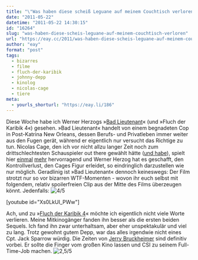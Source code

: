 ```yaml
---
title: "\"Was haben diese scheiß Leguane auf meinem Couchtisch verloren?\""
date: "2011-05-22"
datetime: "2011-05-22 14:30:15"
id: "16264"
slug: "was-haben-diese-scheis-leguane-auf-meinem-couchtisch-verloren"
url: "https://eay.cc/2011/was-haben-diese-scheis-leguane-auf-meinem-couchtisch-verloren/"
author: "eay"
format: "post"
tags:
  - bizarres
  - filme
  - fluch-der-karibik
  - johnny-depp
  - kinolog
  - nicolas-cage
  - tiere
meta:
  - yourls_shorturl: "https://eay.li/186"
---
```


Diese Woche habe ich Werner Herzogs »[Bad Lieutenant](http://www.imdb.com/title/tt1095217/)« (und »Fluch der Karibik 4«) gesehen. »Bad Lieutenant« handelt von einem begnadeten Cop in Post-Katrina New Orleans, dessen Berufs- und Privatleben immer weiter aus den Fugen gerät, während er eigentlich nur versucht das Richtige zu tun. Nicolas Cage, den ich vor nicht allzu langer Zeit noch zum drittschlechtesten Schauspieler out there gewählt hätte ([und habe](//eay.cc/2009/nicolas-cage/)), spielt hier [einmal](http://www.imdb.com/title/tt1250777/) [mehr](http://www.imdb.com/title/tt0963966/) hervorragend und Werner Herzog hat es geschafft, den Kontrollverlust, den Cages Figur erleidet, so eindringlich darzustellen wie nur möglich. Geradlinig ist »Bad Lieutenant« dennoch keineswegs: Der Film strotzt nur so vor bizarren WTF-Momenten - wovon ihr euch selbst mit folgendem, relativ spoilerfreien Clip aus der Mitte des Films überzeugen könnt. Jedenfalls: ![4/5](/uploads/pages/emdb/s_4.gif)

\[youtube id="Xs0LkUI\_PWw"\]

Ach, und zu »[Fluch der Karibik 4](http://www.imdb.com/title/tt1298650/)« möchte ich eigentlich nicht viele Worte verlieren. Meine Mitkinogänger fanden ihn besser als die ersten beiden Sequels. Ich fand ihn zwar unterhaltsam, aber eher unspektakulär und viel zu lang. Trotz gewohnt gutem Depp, war das alles irgendwie nicht eines Cpt. Jack Sparrow würdig. Die Zeiten von [Jerry Bruckheimer](http://www.imdb.com/name/nm0000988/) sind definitiv vorbei. Er sollte die Finger vom großen Kino lassen und CSI zu seinem Full-Time-Job machen. ![2,5/5](/uploads/pages/emdb/s_2-5.gif)
